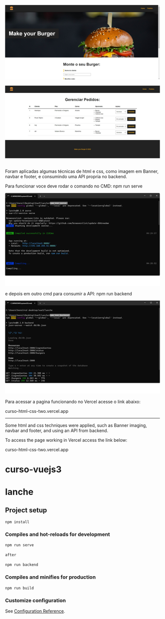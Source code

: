 <div align="center">
<img src="https://github.com/henriquesouzo/LojaDeHamburguer/blob/master/public/img/github%20images/home.jpg" />
</div> <br>

<div align="center">
<img src="https://github.com/henriquesouzo/LojaDeHamburguer/blob/master/public/img/github%20images/pedidos.jpg" />
</div> <br>

Foram aplicadas algumas técnicas de html e css, como imagem em Banner, navbar e footer, e consumindo uma API propria no backend.

Para funcionar voce deve rodar o comando no CMD: 
npm run serve

<img src="https://github.com/henriquesouzo/LojaDeHamburguer/blob/master/public/img/github%20images/npm%20run%20serve.jpg" />

e depois em outro cmd para consumir a API:
npm run backend

<img src="https://github.com/henriquesouzo/LojaDeHamburguer/blob/master/public/img/github%20images/npm%20run%20backend.jpg" />

Para acessar a pagina funcionando no Vercel acesse o link abaixo:

curso-html-css-two.vercel.app

------------------------------------------------------------------------------------------------------------------------------------------------------------

Some html and css techniques were applied, such as Banner imaging, navbar and footer, and using an API from backend.

To access the page working in Vercel access the link below:

curso-html-css-two.vercel.app

# curso-vuejs3

# lanche

## Project setup
```
npm install
```

### Compiles and hot-reloads for development
```
npm run serve

after

npm run backend
```

### Compiles and minifies for production
```
npm run build
```

### Customize configuration
See [Configuration Reference](https://cli.vuejs.org/config/).
